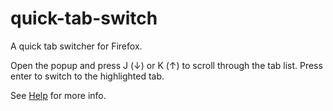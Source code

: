 # quick-tab-switch
A quick tab switcher for Firefox.

Open the popup and press J (&darr;) or K (&uarr;) to scroll through the tab list. Press enter to switch to the highlighted tab.

See [Help](https://github.com/Rayquaza01/quick-tab-switch/blob/master/help.pdf) for more info.
